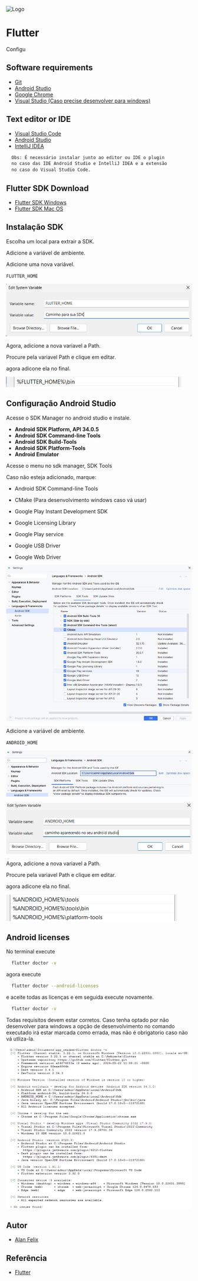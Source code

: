 
![Logo](https://storage.googleapis.com/cms-storage-bucket/ec64036b4eacc9f3fd73.svg)


# Flutter

Configu


## Software requirements

- [Git](https://git-scm.com/)
- [Android Studio](https://developer.android.com/studio?hl=pt-br)
- [Google Chrome](https://www.google.com/intl/pt-BR/chrome/)
- [Visual Studio (Caso precise desenvolver para windows)](https://visualstudio.microsoft.com/pt-br/)

## Text editor or IDE

- [Visual Studio Code](https://code.visualstudio.com/)
- [Android Studio](https://developer.android.com/studio?hl=pt-br)
- [IntelliJ IDEA](https://www.jetbrains.com/)

```bash
  Obs: É necessário instalar junto ao editor ou IDE o plugin 
  no caso das IDE Android Studio e IntelliJ IDEA e a extensão 
  no caso do Visual Studio Code.
```

## Flutter SDK Download

- [Flutter SDK Windows](https://docs.flutter.dev/get-started/install/windows/mobile)
- [Flutter SDK Mac OS](https://docs.flutter.dev/get-started/install/macos/mobile-ios)

## Instalação SDK

Escolha um local para extrair a SDK.

Adicione a variável de ambiente.

Adicione uma nova variável.

`FLUTTER_HOME`

![App Screenshot](assets/flutter_home.png)

Agora, adicione a nova variavel a Path.

Procure pela variavel Path e clique em editar.

agora adicone ela no final.

![App Screenshot](assets/path_flutter.png)

## Configuração Android Studio

Acesse o SDK Manager no android studio e instale.

- **Android SDK Platform, API 34.0.5**
- **Android SDK Command-line Tools**
- **Android SDK Build-Tools**
- **Android SDK Platform-Tools**
- **Android Emulator**

Acesse o menu no sdk manager, SDK Tools

Caso não esteja adicionado, marque:

- Android SDK Command-line Tools
- CMake (Para desenvolvimento windows caso vá usar)

- Google Play Instant Development SDK
- Google Licensing Library
- Google Play service
- Google USB Driver
- Google Web Driver

![App Screenshot](assets/sdk_manager_tools.png)

Adicione a variável de ambiente.

`ANDROID_HOME`

![App Screenshot](assets/android_home.png)

![App Screenshot](assets/env_android_studio.png)

Agora, adicione a nova variavel a Path.

Procure pela variavel Path e clique em editar.

agora adicone ela no final.

![App Screenshot](assets/path_android.png)

## Android licenses

No terminal execute

```bash
  flutter doctor -v
```
agora execute

```bash
  flutter doctor --android-licenses
```

e aceite todas as licenças e em seguida execute novamente.

```bash
  flutter doctor -v
```

Todas requisitos devem estar corretos. Caso tenha optado por não desenvolver para windows a opção de desenvolvimento no comando executado irá estar marcada como errada, mas não é obrigatorio caso não vá utliza-la.

![App Screenshot](assets/no_issue.png)

## Autor

- [Alan Felix](https://github.com/AlanFelixDEV/)

## Referência

- [Flutter](https://docs.flutter.dev/get-started/install)

